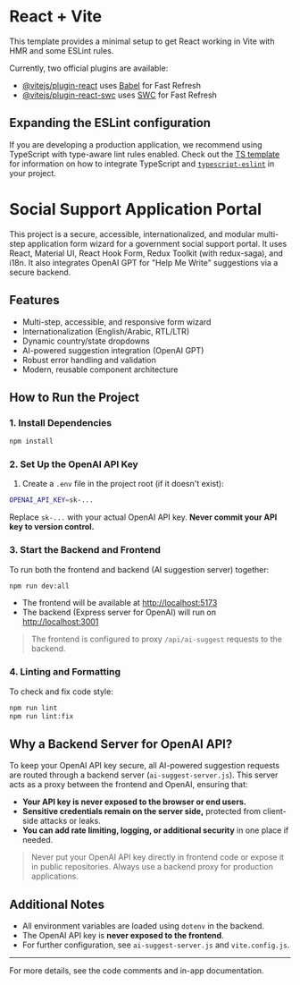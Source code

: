 # React + Vite

This template provides a minimal setup to get React working in Vite with HMR and some ESLint rules.

Currently, two official plugins are available:

- [@vitejs/plugin-react](https://github.com/vitejs/vite-plugin-react/blob/main/packages/plugin-react) uses [Babel](https://babeljs.io/) for Fast Refresh
- [@vitejs/plugin-react-swc](https://github.com/vitejs/vite-plugin-react/blob/main/packages/plugin-react-swc) uses [SWC](https://swc.rs/) for Fast Refresh

## Expanding the ESLint configuration

If you are developing a production application, we recommend using TypeScript with type-aware lint rules enabled. Check out the [TS template](https://github.com/vitejs/vite/tree/main/packages/create-vite/template-react-ts) for information on how to integrate TypeScript and [`typescript-eslint`](https://typescript-eslint.io) in your project.

# Social Support Application Portal

This project is a secure, accessible, internationalized, and modular multi-step application form wizard for a government social support portal. It uses React, Material UI, React Hook Form, Redux Toolkit (with redux-saga), and i18n. It also integrates OpenAI GPT for "Help Me Write" suggestions via a secure backend.

## Features

- Multi-step, accessible, and responsive form wizard
- Internationalization (English/Arabic, RTL/LTR)
- Dynamic country/state dropdowns
- AI-powered suggestion integration (OpenAI GPT)
- Robust error handling and validation
- Modern, reusable component architecture

## How to Run the Project

### 1. Install Dependencies

```bash
npm install
```

### 2. Set Up the OpenAI API Key

1. Create a `.env` file in the project root (if it doesn't exist):

```bash
OPENAI_API_KEY=sk-...
```

Replace `sk-...` with your actual OpenAI API key. **Never commit your API key to version control.**

### 3. Start the Backend and Frontend

To run both the frontend and backend (AI suggestion server) together:

```bash
npm run dev:all
```

- The frontend will be available at [http://localhost:5173](http://localhost:5173)
- The backend (Express server for OpenAI) will run on [http://localhost:3001](http://localhost:3001)

> The frontend is configured to proxy `/api/ai-suggest` requests to the backend.

### 4. Linting and Formatting

To check and fix code style:

```bash
npm run lint
npm run lint:fix
```

## Why a Backend Server for OpenAI API?

To keep your OpenAI API key secure, all AI-powered suggestion requests are routed through a backend server (`ai-suggest-server.js`). This server acts as a proxy between the frontend and OpenAI, ensuring that:

- **Your API key is never exposed to the browser or end users.**
- **Sensitive credentials remain on the server side,** protected from client-side attacks or leaks.
- **You can add rate limiting, logging, or additional security** in one place if needed.

> Never put your OpenAI API key directly in frontend code or expose it in public repositories. Always use a backend proxy for production applications.

## Additional Notes

- All environment variables are loaded using `dotenv` in the backend.
- The OpenAI API key is **never exposed to the frontend**.
- For further configuration, see `ai-suggest-server.js` and `vite.config.js`.

---

For more details, see the code comments and in-app documentation.
